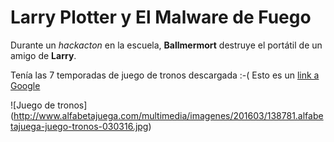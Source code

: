 # Larry Plotter y El Malware de Fuego

Durante un *hackacton* en la escuela, **Ballmermort** destruye el portátil de un amigo de **Larry**.


Tenía las 7 temporadas de juego de tronos descargada :-(
Esto es un [link a Google](http://www.google.com)

![Juego de tronos] (http://www.alfabetajuega.com/multimedia/imagenes/201603/138781.alfabetajuega-juego-tronos-030316.jpg)